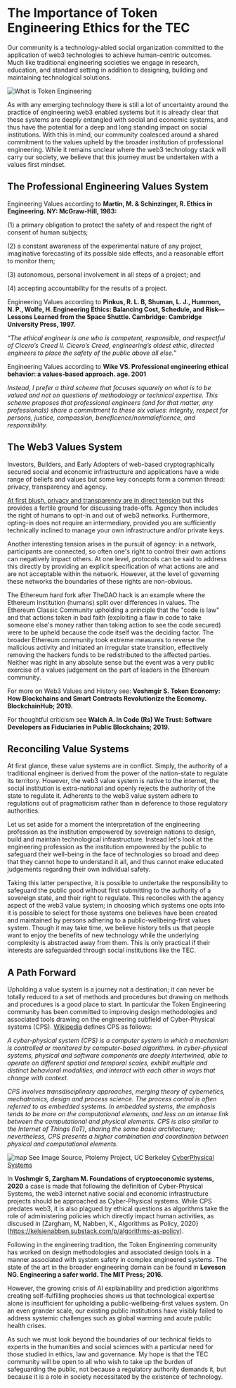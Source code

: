 # The Importance of Token Engineering Ethics for the TEC

Our community is a technology-abled social organization committed to the application of web3 technologies to achieve human-centric outcomes. Much like traditional engineering societies we engage in research, education, and standard setting in addition to designing, building and maintaining technological solutions.

![What is Token Engineering](TE.png)

As with any emerging technology there is still a lot of uncertainty around the practice of engineering web3 enabled systems but it is already clear that these systems are deeply entangled with social and economic systems, and thus have the potential for a deep and long standing impact on social institutions. With this in mind, our community coalesced around a shared commitment to the values upheld by the broader institution of professional engineering. While it remains unclear where the web3 technology stack will carry our society, we believe that this journey must be undertaken with a values first mindset.

## The Professional Engineering Values System


Engineering Values according to **Martin, M. & Schinzinger, R. Ethics in Engineering. NY: McGraw-Hill, 1983:**

(1) a primary obligation to protect the safety of and respect the
right of consent of human subjects;

(2) a constant awareness of the experimental nature of
any project, imaginative forecasting of its possible side effects, and a reasonable effort to
monitor them;

(3) autonomous, personal involvement in all steps of a project; and 

(4) accepting accountability for the results of a project. 

Engineering Values according to **Pinkus, R. L. B, Shuman, L. J., Hummon, N. P., Wolfe, H. Engineering Ethics: Balancing Cost,
Schedule, and Risk—Lessons Learned from the Space Shuttle. Cambridge: Cambridge University
Press, 1997.**

*“The ethical engineer is one who is competent, responsible, and respectful of Cicero’s Creed II.
Cicero’s Creed, engineering’s oldest ethic, directed engineers to place the safety of the
public above all else.”* 

Engineering Values according to **Wike VS. Professional engineering ethical behavior: a values-based approach. age. 2001**

*Instead, I prefer a third scheme that focuses squarely on what is to be valued and not
on questions of methodology or technical expertise. This scheme proposes that
professional engineers (and for that matter, any professionals) share a commitment to
these six values: integrity, respect for persons, justice, compassion, beneficence/nonmaleficence, and responsibility.*

## The Web3 Values System

Investors, Builders, and Early Adopters of web-based cryptographically secured social and economic infrastructure and applications have a wide range of beliefs and values but some key concepts form a common thread: privacy, transparency and agency.

[At first blush, privacy and transparency are in direct tension](https://forum.1hive.org/t/music-video-is-privacy-in-defiance-of-internet-metaphysics/2329) but this provides a fertile ground for discussing trade-offs. Agency then includes the right of humans to opt-in and out of web3 networks. Furthermore, opting-in does not require an intermediary, provided you are sufficiently technically inclined to manage your own infrastructure and/or private keys. 

Another interesting tension arises in the pursuit of agency: in a network, participants are connected, so often one's right to control their own actions can negatively impact others. At one level, protocols can be said to address this directly by providing an explicit specification of what actions are and are not acceptable within the network. However, at the level of governing these networks the boundaries of these rights are non-obvious. 

The Ethereum hard fork after TheDAO hack is an example where the Ethereum Institution (humans) split over differences in values. The Ethereum Classic Community upholding a principle that the "code is law" and that actions taken in bad faith (exploiting a flaw in code to take someone else's money rather than taking action to see the code secured) were to be upheld because the code itself was the deciding factor. The broader Ethereum community took extreme measures to reverse the malicious activity and initiated an irregular state transition, effectively removing the hackers funds to be redistributed to the affected parties. Neither was right in any absolute sense but the event was a very public exercise of a values judgement on the part of leaders in the Ethereum community.

For more on Web3 Values and History see: **Voshmgir S. Token Economy: How Blockchains and Smart Contracts Revolutionize the Economy. BlockchainHub; 2019.**

For thoughtful criticism see **Walch A. In Code (Rs) We Trust: Software Developers as Fiduciaries in Public Blockchains; 2019.**

## Reconciling Value Systems

At first glance, these value systems are in conflict. Simply, the authority of a traditional engineer is derived from the power of the nation-state to regulate its territory. However, the web3 value system is native to the internet, the social institution is extra-national and openly rejects the authority of the state to regulate it. Adherents to the web3 value system adhere to regulations out of pragmaticism rather than in deference to those regulatory authorities.

Let us set aside for a moment the interpretation of the engineering profession as the institution empowered by sovereign nations to design, build and maintain technological infrastructure. Instead let's look at the engineering profession as the institution empowered by the public to safeguard their well-being in the face of technologies so broad and deep that they cannot hope to understand it all, and thus cannot make educated judgements regarding their own individual safety.

Taking this latter perspective, it is possible to undertake the responsibility to safeguard the public good without first submitting to the authority of a sovereign state, and their right to regulate. This reconciles with the agency aspect of the web3 value system; in choosing which systems one opts into it is possible to select for those systems one believes have been created and maintained by persons adhering to a public-wellbeing-first  values system. Though it may take time, we believe history tells us that people want to enjoy the benefits of new technology while the underlying complexity is abstracted away from them. This is only practical if their interests are safeguarded through social institutions like the TEC.

## A Path Forward

Upholding a value system is a journey not a destination; it can never be totally reduced to a set of methods and procedures but drawing on methods and procedures is a good place to start. In particular the Token Engineering community has been committed to improving design methodologies and associated tools drawing on the engineering subfield of Cyber-Physical systems (CPS). [Wikipedia](https://en.wikipedia.org/wiki/Cyber-physical_system) defines CPS as follows:

*A cyber-physical system (CPS) is a computer system in which a mechanism is controlled or monitored by computer-based algorithms. In cyber-physical systems, physical and software components are deeply intertwined, able to operate on different spatial and temporal scales, exhibit multiple and distinct behavioral modalities, and interact with each other in ways that change with context.* 

*CPS involves transdisciplinary approaches, merging theory of cybernetics, mechatronics, design and process science. The process control is often referred to as embedded systems. In embedded systems, the emphasis tends to be more on the computational elements, and less on an intense link between the computational and physical elements. CPS is also similar to the Internet of Things (IoT), sharing the same basic architecture; nevertheless, CPS presents a higher combination and coordination between physical and computational elements.*


![map](CPSConceptMap.gif)
See Image Source, Ptolemy Project, UC Berkeley [CyberPhysical Systems](https://ptolemy.berkeley.edu/projects/cps/)

In **Voshmgir S, Zargham M. Foundations of cryptoeconomic systems, 2020** a case is made that following the definition of Cyber-Physical Systems, the web3 internet native social and economic infrastructure projects should be approached as Cyber-Physical systems. While CPS predates web3, it is also plagued by ethical questions as algorithms take the role of administering policies which directly impact human activities, as discused in [Zargham, M, Nabben, K., Algorithms as Policy, 2020}(https://kelsienabben.substack.com/p/algorithms-as-policy).

Following in the engineering tradition, the Token Engineering community has worked on design methodologies and associated design tools in a manner associated with system safety in complex engineered systems. The state of the art in the broader engineering domain can be found in **Leveson NG. Engineering a safer world. The MIT Press; 2016.**

However, the growing crisis of AI explainability and prediction algorithms creating self-fulfilling prophecies shows us that technological expertise alone is insufficient for upholding a public-wellbeing-first values system. On an even grander scale, our existing public institutions have visibly failed to address systemic challenges such as global warming and acute public health crises. 

As such we must look beyond the boundaries of our technical fields to experts in the humanities and social sciences with a particular need for those studied in ethics, law and governance. My hope is that the TEC community will be open to all who wish to take up the burden of safeguarding the public, not because a regulatory authority demands it, but because it is a role in society necessitated by the existence of technology.

